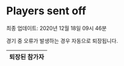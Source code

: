 # Players sent off
최종 업데이트: 2020년 12월 18일 09시 46분


경기 중 오류가 발생하는 경우 자동으로 퇴장됩니다.


| 퇴장된 참가자 |
|:---:|
